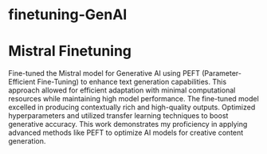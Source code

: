 # finetuning-GenAI
#  Mistral Finetuning
Fine-tuned the Mistral model for Generative AI using PEFT (Parameter-Efficient Fine-Tuning) to enhance text generation capabilities. This approach allowed for efficient adaptation with minimal computational resources while maintaining high model performance. The fine-tuned model excelled in producing contextually rich and high-quality outputs. Optimized hyperparameters and utilized transfer learning techniques to boost generative accuracy. This work demonstrates my proficiency in applying advanced methods like PEFT to optimize AI models for creative content generation.